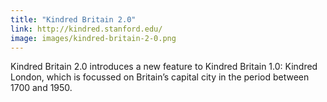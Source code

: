 ```yaml
---
title: "Kindred Britain 2.0"
link: http://kindred.stanford.edu/
image: images/kindred-britain-2-0.png
---
```

Kindred Britain 2.0 introduces a new feature to Kindred Britain 1.0: Kindred London, which is focussed on Britain’s capital city in the period between 1700 and 1950. 
